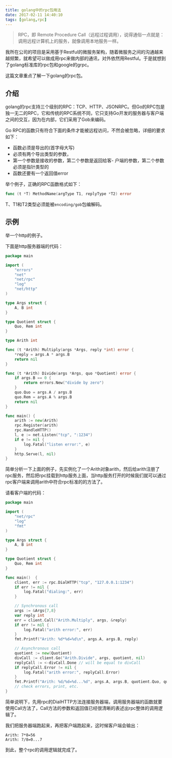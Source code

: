 ```yaml
---
title: golang中的rpc包用法
date: 2017-02-11 14:40:10
tags: [golang,rpc]
---
```


>RPC，即 Remote Procedure Call（远程过程调用），说得通俗一点就是：调用远程计算机上的服务，就像调用本地服务一样。

我所在公司的项目是采用基于Restful的微服务架构，随着微服务之间的沟通越来越频繁，就希望可以做成用rpc来做内部的通讯，对外依然用Restful。于是就想到了golang标准库的rpc包和google的grpc。

这篇文章重点了解一下golang的rpc包。

## 介绍

golang的rpc支持三个级别的RPC：TCP、HTTP、JSONRPC。但Go的RPC包是独一无二的RPC，它和传统的RPC系统不同，它只支持Go开发的服务器与客户端之间的交互，因为在内部，它们采用了Gob来编码。

Go RPC的函数只有符合下面的条件才能被远程访问，不然会被忽略，详细的要求如下：

- 函数必须是导出的(首字母大写)
- 必须有两个导出类型的参数，
- 第一个参数是接收的参数，第二个参数是返回给客- 户端的参数，第二个参数必须是指针类型的
- 函数还要有一个返回值error

举个例子，正确的RPC函数格式如下：

```go
func (t *T) MethodName(argType T1, replyType *T2) error
```

T、T1和T2类型必须能被`encoding/gob`包编解码。

## 示例

举一个http的例子。

下面是http服务器端的代码：

```go
package main

import (
	"errors"
	"net"
	"net/rpc"
	"log"
	"net/http"
)

type Args struct {
	A, B int
}

type Quotient struct {
	Quo, Rem int
}

type Arith int

func (t *Arith) Multiply(args *Args, reply *int) error {
	*reply = args.A * args.B
	return nil
}

func (t *Arith) Divide(args *Args, quo *Quotient) error {
	if args.B == 0 {
		return errors.New("divide by zero")
	}
	quo.Quo = args.A / args.B
	quo.Rem = args.A % args.B
	return nil
}

func main() {
	arith := new(Arith)
	rpc.Register(arith)
	rpc.HandleHTTP()
	l, e := net.Listen("tcp", ":1234")
	if e != nil {
		log.Fatal("listen error:", e)
	}
	http.Serve(l, nil)
}
```

简单分析一下上面的例子，先实例化了一个Arith对象arith，然后给arith注册了rpc服务，然后把rpc挂载到http服务上面，当http服务打开的时候我们就可以通过rpc客户端来调用arith中符合rpc标准的的方法了。

请看客户端的代码：

```go
package main

import (
	"net/rpc"
	"log"
	"fmt"
)

type Args struct {
	A, B int
}

type Quotient struct {
	Quo, Rem int
}

func main()  {
	client, err := rpc.DialHTTP("tcp", "127.0.0.1:1234")
	if err != nil {
		log.Fatal("dialing:", err)
	}

	// Synchronous call
	args := &Args{7,8}
	var reply int
	err = client.Call("Arith.Multiply", args, &reply)
	if err != nil {
		log.Fatal("arith error:", err)
	}
	fmt.Printf("Arith: %d*%d=%d\n", args.A, args.B, reply)

	// Asynchronous call
	quotient := new(Quotient)
	divCall := client.Go("Arith.Divide", args, quotient, nil)
	replyCall := <-divCall.Done	// will be equal to divCall
	if replyCall.Error != nil {
		log.Fatal("arith error:", replyCall.Error)
	}
	fmt.Printf("Arith: %d/%d=%d...%d", args.A, args.B, quotient.Quo, quotient.Rem)
	// check errors, print, etc.
}

```

简单说明下，先用rpc的DialHTTP方法连接服务器端，调用服务器端的函数就要使用Call方法了，Call方法的参数和返回值已经很清晰的表述出rpc整体的调用逻辑了。

我们把服务器端跑起来，再把客户端跑起来，这时候客户端会输出：

```
Arith: 7*8=56
Arith: 7/8=0...7
```

到此，整个rpc的调用逻辑就完成了。